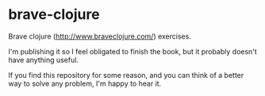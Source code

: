 # brave-clojure
Brave clojure (http://www.braveclojure.com/) exercises.

I'm publishing it so I feel obligated to finish the book, but it probably doesn't have anything useful.

If you find this repository for some reason, and you can think of a better way to solve any problem, I'm happy to hear it.

